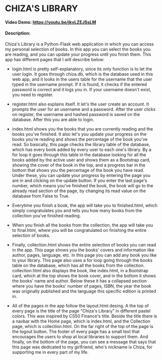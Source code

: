 # CHIZA'S LIBRARY
#### Video Demo:  https://youtu.be/jkvLZEJSsLM
#### Description:
Chiza's Library is a Python-Flask web application in which you can access
my personal selection of books. In this app you can select the books you are
reading, and you can update your progress until you finish them. This app has
different pages that I will describe below:

- login.html is pretty self-explanatory, since its only function is to let
the user login. It goes through chiza.db, which is the database used in
this web app, and it looks in the users table for the username that the user
typed in the username prompt. If it is found, it checks if the entered
password is correct and it logs you in. If your username doesn't exist, you
need to register.

- register.html also explains itself. It let's the user create an account. It
prompts the user for an username and a password. After the user clicks on
register, the username and hashed password is saved on the database. After this
you are able to login.

- index.html shows you the books that you are currently reading and the books
you've finished. It also let's you update your progress on the books you're
reading and shows the percentage of the book you've read. So basically, this
page checks the library table of the database, which has every book added by
every user to each one's library. By a for loop it goes through this table
in the database looking for all the books added by the active user and shows
them as a Bootstrap card, showing the cover of the book in the top, and a
progress bar in the bottom that shows you the percentage of the book you have
read. Under these, you can update your progress by entering the page you are in
and clicking on the update button. If you enter the last page's number, which
means you've finished the book, the book will go to the already read section
of the page, by changing its read value on the database from False to True.

- Everytime you finish a book, the app will take you to finished.html, which
simply congratulates you and tells you how many books from the collection
you've finished reading.

- When you finish all the books from the collection, the app will take you to
final.html, where you will be congratulated on finishing the entire selection
of books.

- Finally, collection.html shows the entire selection of books you can read in
the app. This page shows you the books' covers and information like author,
pages, language, etc. In this page you can add any book you like to your
library. This page also uses a for loop going through the books table on the
database, which has all the books from the collection. collection.html also
displays the book, like index.html, in a Bootstrap card, which at the top shows
the book cover, and in the bottom it shows the books' name and author. Below these
it has a collapsed section where you have the books' number of pages, ISBN, the
year the book was originally published and the language this specific edition is
printed in.

- All of the pages in the app follow the layout.html desing. A the top of every
page is the title of the page "Chiza's Library" in different pastel colors. This
was inspired by CS50 Finance's title. Beside the title there is a navbar with the
Home page, which is index.html, and the Collection page, which is collection.html.
On the far right of the top of the page is the logout button. The footer of every
page has a small text that encourages the users to shop at local libraries to
support them. And finally, on the bottom of the page, you can see a message
that says that this page was dedicated to my girlfriend, who's nickname is Chiza,
for supporting me in every part of my life.